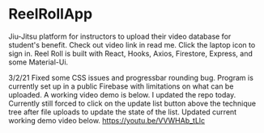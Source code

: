 # ReelRollApp
Jiu-Jitsu platform for instructors to upload their video database for student's benefit. Check out video link in read me. Click  the laptop icon to sign in.
Reel Roll is built with React, Hooks, Axios, Firestore, Express, and some Material-Ui. 
 
3/2/21
Fixed some CSS issues and progressbar rounding bug. Program is currently set up in a public Firebase with limitations on what can be uploaded. A working video demo is below.
I updated the repo today. Currently still forced to click on the update list button above the technique tree after file uploads to update the state of the list. 
Updated current working demo video below.
https://youtu.be/VVWHAb_tLlc
